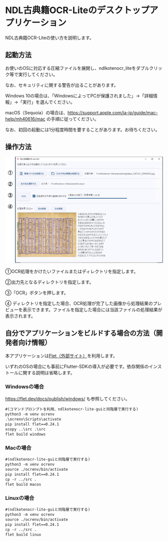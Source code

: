 # NDL古典籍OCR-Liteのデスクトップアプリケーション

NDL古典籍OCR-Liteの使い方を説明します。

## 起動方法
お使いのOSに対応する圧縮ファイルを展開し、ndlkotenocr_liteをダブルクリック等で実行してください。

なお、セキュリティに関する警告が出ることがあります。

Windows 10の場合は、「WindowsによってPCが保護されました」→「詳細情報」→「実行」を選んでください。

macOS（Sequoia）の場合は、https://support.apple.com/ja-jp/guide/mac-help/mh40616/mac
の手順に従ってください。

なお、初回の起動には1分程度時間を要することがあります。お待ちください。

## 操作方法

<img src="../resource/control.jpg" width="600">

①OCR処理をかけたいファイルまたはディレクトリを指定します。

②出力先となるディレクトリを指定します。

③「OCR」ボタンを押します。

④ ディレクトリを指定した場合、OCR処理が完了した画像から処理結果のプレビューを表示できます。ファイルを指定した場合には当該ファイルの処理結果が表示されます。

## 自分でアプリケーションをビルドする場合の方法（開発者向け情報）
本アプリケーションは[Flet（外部サイト）](https://flet.dev/)を利用します。

いずれのOSの場合にも事前にFlutter-SDKの導入が必要です。依存関係のインストールに関する説明は省略します。

### Windowsの場合
https://flet.dev/docs/publish/windows/
も参照してください。
```
#(コマンドプロンプトを利用、ndlkotenocr-lite-guiと同階層で実行する)
python3 -m venv ocrenv
.\ocrenv\Scripts\activate
pip install flet==0.24.1
xcopy ..\src .\src
flet build windows
```

### Macの場合

```
#(ndlkotenocr-lite-guiと同階層で実行する)
python3 -m venv ocrenv
source ./ocrenv/bin/activate
pip install flet==0.24.1
cp -r ../src .
flet build macos
```

### Linuxの場合
```
#(ndlkotenocr-lite-guiと同階層で実行する)
python3 -m venv ocrenv
source ./ocrenv/bin/activate
pip install flet==0.24.1
cp -r ../src .
flet build linux
```
